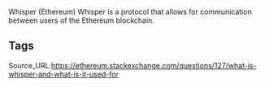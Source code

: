 Whisper (Ethereum)
Whisper is a protocol that allows for communication between users of the Ethereum blockchain.
## Tags
Source_URL:https://ethereum.stackexchange.com/questions/127/what-is-whisper-and-what-is-it-used-for
